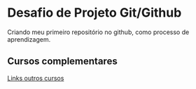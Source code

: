 # Desafio de Projeto Git/Github
Criando meu primeiro repositório no github, como processo de aprendizagem.
## Cursos complementares
[Links outros cursos](https://www.cursoemvideo.com/curso/curso-de-git-e-github/)

